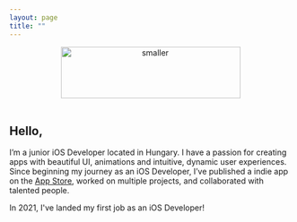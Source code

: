 ```yaml
---
layout: page
title: ""
---
```


<div style="text-align: center"><img src="https://i.ibb.co/9WrxB5L/smaller.png" alt="smaller" border="0" width=320 height=92></div>
<br />

## Hello,
I’m a junior iOS Developer located in Hungary. I have a passion for creating apps with beautiful UI, animations and intuitive, dynamic user experiences.
Since beginning my journey as an iOS Developer, I’ve published a indie app on the [App Store](https://apps.apple.com/us/app/drinkspot-daily-drink-tracker/id1545770917), worked on multiple projects, and collaborated with talented people. 

In 2021, I've landed my first job as an iOS Developer!
